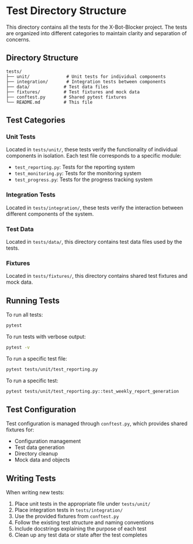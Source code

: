 # Test Directory Structure

This directory contains all the tests for the X-Bot-Blocker project. The tests are organized into different categories to maintain clarity and separation of concerns.

## Directory Structure

```
tests/
├── unit/              # Unit tests for individual components
├── integration/       # Integration tests between components
├── data/             # Test data files
├── fixtures/         # Test fixtures and mock data
├── conftest.py       # Shared pytest fixtures
└── README.md         # This file
```

## Test Categories

### Unit Tests
Located in `tests/unit/`, these tests verify the functionality of individual components in isolation. Each test file corresponds to a specific module:

- `test_reporting.py`: Tests for the reporting system
- `test_monitoring.py`: Tests for the monitoring system
- `test_progress.py`: Tests for the progress tracking system

### Integration Tests
Located in `tests/integration/`, these tests verify the interaction between different components of the system.

### Test Data
Located in `tests/data/`, this directory contains test data files used by the tests.

### Fixtures
Located in `tests/fixtures/`, this directory contains shared test fixtures and mock data.

## Running Tests

To run all tests:
```bash
pytest
```

To run tests with verbose output:
```bash
pytest -v
```

To run a specific test file:
```bash
pytest tests/unit/test_reporting.py
```

To run a specific test:
```bash
pytest tests/unit/test_reporting.py::test_weekly_report_generation
```

## Test Configuration

Test configuration is managed through `conftest.py`, which provides shared fixtures for:

- Configuration management
- Test data generation
- Directory cleanup
- Mock data and objects

## Writing Tests

When writing new tests:

1. Place unit tests in the appropriate file under `tests/unit/`
2. Place integration tests in `tests/integration/`
3. Use the provided fixtures from `conftest.py`
4. Follow the existing test structure and naming conventions
5. Include docstrings explaining the purpose of each test
6. Clean up any test data or state after the test completes 